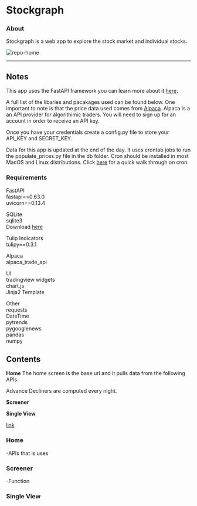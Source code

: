 # Stockgraph

### About

Stockgraph is a web app to explore the stock market and individual stocks.

![repo-home](https://user-images.githubusercontent.com/58534537/116260472-b74fb100-a744-11eb-9ec6-ab247585c8e6.png)

---

## Notes

This app uses the FastAPI framework you can learn more about it [here](https://fastapi.tiangolo.com/).

A full list of the libaries and pacakages used can be found below. One important to note is that the price data
used comes from [Alpaca](https://alpaca.markets/docs/). Alpaca is a an API provider for algorithimic traders. You will need to sign up for an account in order to receive an API key.

Once you have your credentials create a config.py file to store your API_KEY and SECRET_KEY.

Data for this app is updated at the end of the day. It uses crontab jobs to run the populate_prices.py file in the db folder. Cron should be installed in most MacOS and Linux distributions. Click [here](https://www.hostinger.com/tutorials/cron-job) for a quick walk through on cron.

### Requirements

FastAPI<br>
fastapi==0.63.0 <br>
uvicorn==0.13.4 <br>

SQLite<br>
sqlite3 <br>
Download [here](https://www.sqlite.org/download.html)

Tulip Indicators <br>
tulipy==0.3.1 <br>

Alpaca <br>
alpaca_trade_api <br>

UI <br>
tradingview widgets <br>
chart.js <br>
Jinja2 Template <br>

Other <br>
requests <br>
DateTime <br>
pytrends <br>
pygooglenews <br>
pandas <br>
numpy <br>

## Contents

**Home**
The home screen is the base url and it pulls data from the following APIs.

Advance Decliners are computed every night.

**Screener**

**Single View**

[link](https://example.com)

### Home

-APIs that is uses

### Screener

-Function

### Single View
